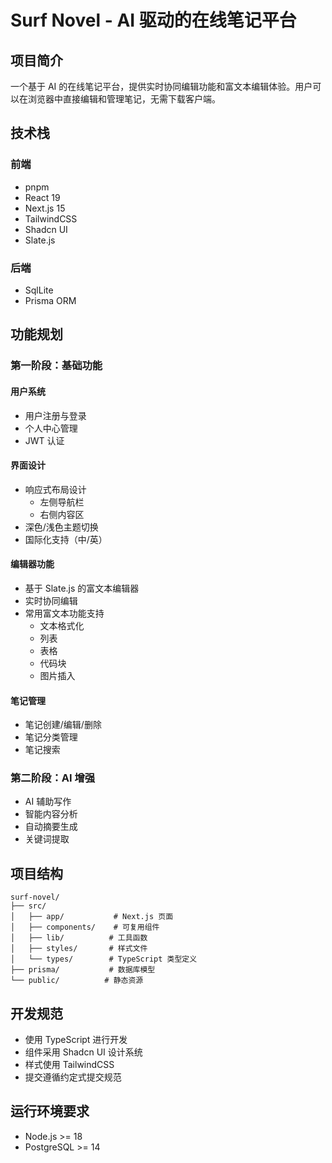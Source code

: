 # Surf Novel - AI 驱动的在线笔记平台

## 项目简介

一个基于 AI 的在线笔记平台，提供实时协同编辑功能和富文本编辑体验。用户可以在浏览器中直接编辑和管理笔记，无需下载客户端。

## 技术栈

### 前端

- pnpm
- React 19
- Next.js 15
- TailwindCSS
- Shadcn UI
- Slate.js

### 后端

- SqlLite
- Prisma ORM

## 功能规划

### 第一阶段：基础功能

#### 用户系统

- 用户注册与登录
- 个人中心管理
- JWT 认证

#### 界面设计

- 响应式布局设计
  - 左侧导航栏
  - 右侧内容区
- 深色/浅色主题切换
- 国际化支持（中/英）

#### 编辑器功能

- 基于 Slate.js 的富文本编辑器
- 实时协同编辑
- 常用富文本功能支持
  - 文本格式化
  - 列表
  - 表格
  - 代码块
  - 图片插入

#### 笔记管理

- 笔记创建/编辑/删除
- 笔记分类管理
- 笔记搜索

### 第二阶段：AI 增强

- AI 辅助写作
- 智能内容分析
- 自动摘要生成
- 关键词提取

## 项目结构

```
surf-novel/
├── src/
│   ├── app/           # Next.js 页面
│   ├── components/    # 可复用组件
│   ├── lib/          # 工具函数
│   ├── styles/       # 样式文件
│   └── types/        # TypeScript 类型定义
├── prisma/           # 数据库模型
└── public/          # 静态资源
```

## 开发规范

- 使用 TypeScript 进行开发
- 组件采用 Shadcn UI 设计系统
- 样式使用 TailwindCSS
- 提交遵循约定式提交规范

## 运行环境要求

- Node.js >= 18
- PostgreSQL >= 14
